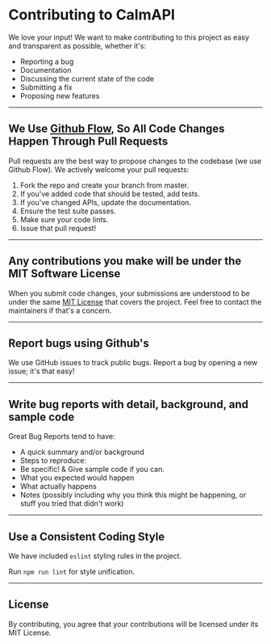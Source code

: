 # Contributing to CalmAPI

We love your input! We want to make contributing to this project as easy and transparent as possible, whether it's:

* Reporting a bug
* Documentation
* Discussing the current state of the code
* Submitting a fix
* Proposing new features

---
## We Use [Github Flow](https://guides.github.com/introduction/flow/index.html), So All Code Changes Happen Through Pull Requests

Pull requests are the best way to propose changes to the codebase (we use Github Flow). We actively welcome your pull requests:

1. Fork the repo and create your branch from master.
2. If you've added code that should be tested, add tests.
3. If you've changed APIs, update the documentation.
4. Ensure the test suite passes.
5. Make sure your code lints.
6. Issue that pull request!

---
## Any contributions you make will be under the MIT Software License

When you submit code changes, your submissions are understood to be under the same [MIT License](https://choosealicense.com/licenses/mit/) that covers the project.
Feel free to contact the maintainers if that's a concern.

---
## Report bugs using Github's

We use GitHub issues to track public bugs. Report a bug by opening a new issue; it's that easy!

---

## Write bug reports with detail, background, and sample code

Great Bug Reports tend to have:

* A quick summary and/or background
* Steps to reproduce: 
* Be specific! & Give sample code if you can.
* What you expected would happen
* What actually happens
* Notes (possibly including why you think this might be happening, or stuff you tried that didn't work)

---

## Use a Consistent Coding Style

We have included `eslint` styling rules in the project.

Run `npm run lint` for style unification.

---

## License

By contributing, you agree that your contributions will be licensed under its MIT License.
